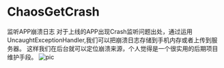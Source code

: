 # ChaosGetCrash
监听APP崩溃日志
对于上线的APP出现Crash监听问题出处，通过运用UncaughtExceptionHandler,我们可以把崩溃日志存储到手机内存或者上传到服务器。
这样我们在后台就可以定位崩溃来源，个人觉得是一个很实用的后期项目维护手段。
![pic](http://a4.qpic.cn/psb?/a0cfe39b-b237-41b0-aafe-cc4855f15372/Bj*wlEunLbwVM7JN.dzRB6CRceWZHnBlGPAjF.W4.mI!/b/dA8BAAAAAAAA&ek=1&kp=1&pt=0&bo=HALAAxwCwAMRADc!&tm=1511514000&sce=0-12-12&rf=viewer_311)


